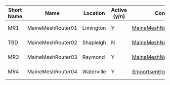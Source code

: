 | Short Name | Name               | Location      | Active (y/n) | Contact                | Notes         |
|------------|--------------------|---------------|--------------|------------------------|---------------|
| MR1        | MaineMeshRouter01  | Limington     | Y            | MaineMeshNet@gmail.com | Solar, 11.1Wh |
| TBD        | MaineMeshRouter02  | Shapleigh     | N            | MaineMeshNet@gmail.com | Solar, 11.1Wh |
| MR3        | MaineMeshRouter03  | Raymond       | Y            | MaineMeshNet@gmail.com | Solar, 11.1Wh |
| MR4        | MaineMeshRouter04  | Waterville    | Y            | Smoortser@gmail.com    | Solar, 11.1Wh |





